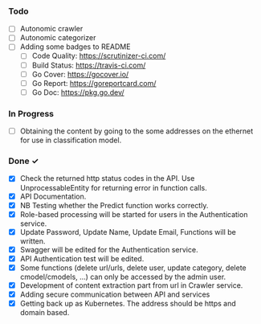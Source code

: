### Todo

- [ ] Autonomic crawler
- [ ] Autonomic categorizer
- [ ] Adding some badges to README
  - [ ]	Code Quality: https://scrutinizer-ci.com/
  - [ ] Build Status: https://travis-ci.com/
  - [ ] Go Cover: https://gocover.io/
  - [ ] Go Report: https://goreportcard.com/
  - [ ] Go Doc: https://pkg.go.dev/
### In Progress

- [ ] Obtaining the content by going to the some addresses on the ethernet for use in  classification model.


### Done ✓

- [x] Check the returned http status codes in the API. Use UnprocessableEntity for returning error in function calls.
- [x] API Documentation.
- [x] NB Testing whether the Predict function works correctly.
- [x] Role-based processing will be started for users in the Authentication service.
- [x] Update Password, Update Name, Update Email, Functions will be written.
- [x] Swagger will be edited for the Authentication service.
- [x] API Authentication test will be edited.
- [x] Some functions (delete url/urls, delete user, update category, delete cmodel/cmodels, ...) can only be accessed by the admin user.
- [x] Development of content extraction part from url in Crawler service.
- [x] Adding secure communication between API and services
- [x] Getting back up as Kubernetes. The address should be https and domain based.

